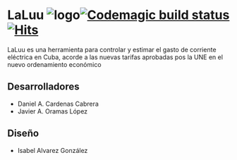 # LaLuu ![logo](https://github.com/geeksLab-Tech/LaLu/blob/master/assets/logo.png)[![Codemagic build status](https://api.codemagic.io/apps/600c6e36627f2f927294ffc1/600c6e36627f2f927294ffc0/status_badge.svg)](https://codemagic.io/apps/600c6e36627f2f927294ffc1/600c6e36627f2f927294ffc0/latest_build) [![Hits](https://hits.seeyoufarm.com/api/count/incr/badge.svg?url=https%3A%2F%2Fgithub.com%2FgeeksLab-Tech%2FLaLu&count_bg=%233D91C8&title_bg=%23555555&icon=dart.svg&icon_color=%23E7E7E7&title=hits&edge_flat=false)](https://hits.seeyoufarm.com)

LaLuu es una herramienta para controlar y estimar el gasto de corriente eléctrica en Cuba, acorde a las nuevas tarifas aprobadas pos la UNE en el nuevo ordenamiento económico 

## Desarrolladores
- Daniel A. Cardenas Cabrera
- Javier A. Oramas López 

## Diseño
- Isabel Alvarez González
